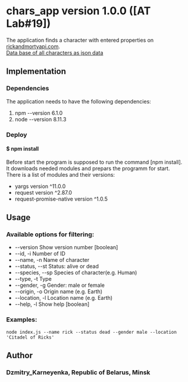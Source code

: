# chars_app version 1.0.0 ([AT Lab#19])

The application finds a character with entered properties on [rickandmortyapi.com](https://rickandmortyapi.com/).<br>
[Data base of all characters as json data](https://rickandmortyapi.com/api/character/)

## Implementation

### Dependencies

The application needs to have the following dependencies:
1. npm --version 6.1.0
2. node --version 8.11.3

### Deploy

#### $ npm install

Before start the program is supposed to run the command [npm install].<br> 
It downloads needed modules and prepars the programm for start.<br>
There is a list of modules and their versions:
* yargs      version  ^11.0.0
* request    version  ^2.87.0
* request-promise-native version  ^1.0.5

## Usage

### Available options for filtering:

* --version        Show version number                                 [boolean]
* --id, -i         Number of ID
* --name, -n       Name of character
* --status, --st   Status: alive or dead
* --species, --sp  Species of character(e.g. Human)
* --type, -t       Type
* --gender, -g     Gender: male or female
* --origin, -o     Origin name (e.g. Earth)
* --location, -l   Location name (e.g. Earth)
* --help, -l       Show help                                           [boolean]

### Examples:
`node index.js --name rick --status dead --gender male --location 'Citadel of Ricks'`
	
## Author 

### Dzmitry_Karneyenka, Republic of Belarus, Minsk
